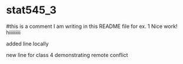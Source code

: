 # stat545_3
#this is a comment I am writing in this README file for ex. 1
Nice work! hiiiiiiiii

added line locally


new line for class 4 demonstrating remote conflict
